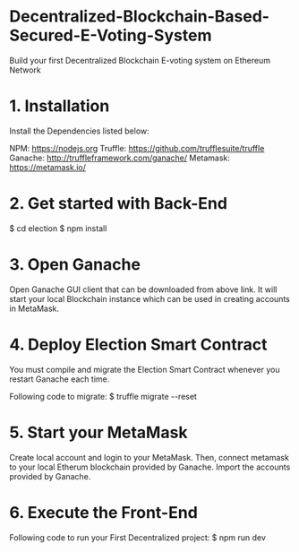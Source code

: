 # Decentralized-Blockchain-Based-Secured-E-Voting-System
Build your first Decentralized Blockchain E-voting system on Ethereum Network

# 1. Installation
Install the Dependencies listed below:

NPM: https://nodejs.org
Truffle: https://github.com/trufflesuite/truffle
Ganache: http://truffleframework.com/ganache/
Metamask: https://metamask.io/

# 2. Get started with Back-End

$ cd election
$ npm install

# 3. Open Ganache
Open Ganache GUI client that can be downloaded from above link. It will start your local Blockchain instance which can be used in creating accounts in MetaMask.

# 4. Deploy Election Smart Contract
You must compile and migrate the Election Smart Contract whenever you restart Ganache each time.

Following code to migrate:
$ truffle migrate --reset

# 5. Start your MetaMask 
Create local account and login to your MetaMask. Then, connect metamask to your local Etherum blockchain provided by Ganache.
Import the accounts provided by Ganache.

# 6. Execute the Front-End
Following code to run your First Decentralized project:
$ npm run dev
